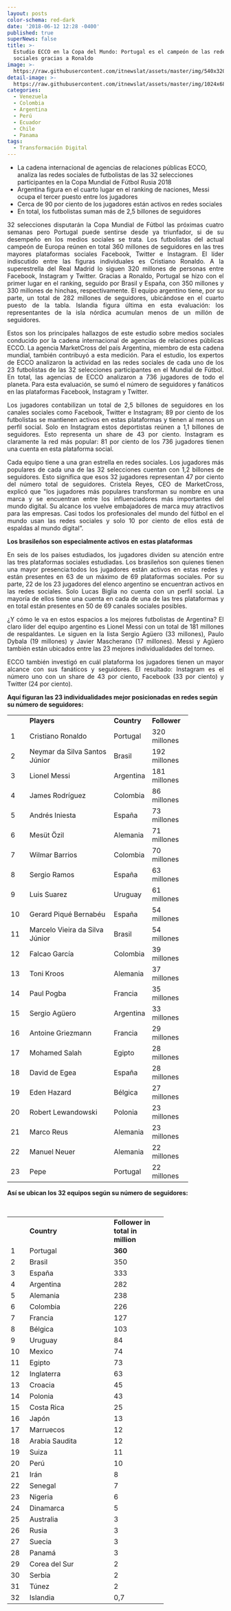 ```yaml
---
layout: posts
color-schema: red-dark
date: '2018-06-12 12:28 -0400'
published: true
superNews: false
title: >-
  Estudio ECCO en la Copa del Mundo: Portugal es el campeón de las redes
  sociales gracias a Ronaldo
image: >-
  https://raw.githubusercontent.com/itnewslat/assets/master/img/540x320/Cristiano-Ronaldo-p.jpg
detail-image: >-
  https://raw.githubusercontent.com/itnewslat/assets/master/img/1024x680/Cristiano-Ronaldo-g.jpg
categories:
  - Venezuela
  - Colombia
  - Argentina
  - Perú
  - Ecuador
  - Chile
  - Panama
tags:
  - Transformación Digital
---
```

- La cadena internacional de agencias de relaciones públicas ECCO, analiza las redes sociales de futbolistas de las 32 selecciones participantes en la Copa Mundial de Fútbol Rusia 2018
- Argentina figura en el cuarto lugar en el ranking de naciones, Messi ocupa el tercer puesto entre los jugadores
- Cerca de 90 por ciento de los jugadores están activos en redes sociales
- En total, los futbolistas suman más de 2,5 billones de seguidores

<p style="text-align: justify;">32 selecciones disputarán la Copa Mundial de Fútbol las próximas cuatro semanas pero Portugal puede sentirse desde ya triunfador, si de su desempeño en los medios sociales se trata. Los futbolistas del actual campeón de Europa reúnen en total 360 millones de seguidores en las tres mayores plataformas sociales Facebook, Twitter e Instagram. El líder indiscutido entre las figuras individuales es Cristiano Ronaldo. A la superestrella del Real Madrid lo siguen 320 millones de personas entre Facebook, Instagram y Twitter. Gracias a Ronaldo, Portugal se hizo con el primer lugar en el ranking, seguido por Brasil y España, con 350 millones y 330 millones de hinchas, respectivamente. El equipo argentino tiene, por su parte, un total de 282 millones de seguidores, ubicándose en el cuarto puesto de la tabla. Islandia figura última en esta evaluación: los representantes de la isla nórdica acumulan menos de un millón de seguidores.</p> 

<p style="text-align: justify;">Estos son los principales hallazgos de este estudio sobre medios sociales conducido por la cadena internacional de agencias de relaciones públicas ECCO. La agencia MarketCross del país Argentina, miembro de esta cadena mundial, también contribuyó a esta medición.  Para el estudio, los expertos de ECCO analizaron la actividad en las redes sociales de cada uno de los 23 futbolistas de las 32 selecciones participantes en el Mundial de Fútbol. En total, las agencias de ECCO analizaron a 736 jugadores de todo el planeta. Para esta evaluación, se sumó el número de seguidores y fanáticos en las plataformas Facebook, Instagram y Twitter.</p> 

<p style="text-align: justify;">Los jugadores contabilizan un total de 2,5 billones de seguidores en los canales sociales como Facebook, Twitter e Instagram; 89 por ciento de los futbolistas se mantienen activos en estas plataformas y tienen al menos un perfil social. Solo en Instagram estos deportistas reúnen a 1,1 billones de seguidores. Esto representa un share de 43 por ciento. Instagram es claramente la red más popular: 81 por ciento de los 736 jugadores tienen una cuenta en esta plataforma social.</p>

<p style="text-align: justify;">Cada equipo tiene a una gran estrella en redes sociales. Los jugadores más populares de cada una de las 32 selecciones cuentan con 1,2 billones de seguidores. Esto significa que esos 32 jugadores representan 47 por ciento del número total de seguidores. Cristela Reyes, CEO de MarketCross, explicó que "los jugadores más populares transforman su nombre en una marca y se encuentran entre los influenciadores más importantes del mundo digital. Su alcance los vuelve embajadores de marca muy atractivos para las empresas. Casi todos los profesionales del mundo del fútbol en el mundo usan las redes sociales y solo 10 por ciento de ellos está de espaldas al mundo digital“. </p>

**Los brasileños son especialmente activos en estas plataformas**

<p style="text-align: justify;">En seis de los países estudiados, los jugadores dividen su atención entre las tres plataformas sociales estudiadas. Los brasileños son quienes tienen una mayor presencia:todos los jugadores están activos en estas redes y están presentes en 63 de un máximo de 69 plataformas sociales. Por su parte, 22 de los 23 jugadores del elenco argentino se encuentran activos en las redes sociales. Solo Lucas Biglia no cuenta con un perfil social. La mayoría de ellos tiene una cuenta en cada de una de las tres plataformas y en total están presentes en 50 de 69 canales sociales posibles.</p>

<p style="text-align: justify;">¿Y cómo le va en estos espacios a los mejores futbolistas de Argentina? El claro líder del equipo argentino es Lionel Messi con un total de 181 millones de respaldantes. Le siguen en la lista Sergio Agüero (33 millones), Paulo Dybala (19 millones) y Javier Mascherano (17 millones). Messi y Agüero también están ubicados entre las 23 mejores individualidades del torneo.</p>

<p style="text-align: justify;">ECCO también investigó en cuál plataforma los jugadores tienen un mayor alcance con sus fanáticos y seguidores. El resultado: Instagram es el número uno con un share de 43 por ciento, Facebook (33 por ciento) y Twitter (24 por ciento).</p>

**Aquí figuran las 23 individualidades mejor posicionadas en redes según su número de seguidores:**

<table width="349">
<tbody>
<tr>
<td width="28"></td>
<td width="180"><strong>Players</strong></td>
<td width="66"><strong>Country</strong></td>
<td width="76"><strong>Follower</strong></td>
</tr>
<tr>
<td width="28">1</td>
<td width="180">Cristiano Ronaldo</td>
<td width="66">Portugal</td>
<td width="76">320 millones</td>
</tr>
<tr>
<td width="28">2</td>
<td width="180">Neymar da Silva Santos Júnior</td>
<td width="66">Brasil</td>
<td width="76">192 millones</td>
</tr>
<tr>
<td width="28">3</td>
<td width="180">Lionel Messi</td>
<td width="66">Argentina</td>
<td width="76">181 millones</td>
</tr>
<tr>
<td width="28">4</td>
<td width="180">James Rodríguez</td>
<td width="66">Colombia</td>
<td width="76">86 millones</td>
</tr>
<tr>
<td width="28">5</td>
<td width="180">Andrés Iniesta</td>
<td width="66">España</td>
<td width="76">73 millones</td>
</tr>
<tr>
<td width="28">6</td>
<td width="180">Mesüt Özil</td>
<td width="66">Alemania</td>
<td width="76">71 millones</td>
</tr>
<tr>
<td width="28">7</td>
<td width="180">Wilmar Barrios</td>
<td width="66">Colombia</td>
<td width="76">70 millones</td>
</tr>
<tr>
<td width="28">8</td>
<td width="180">Sergio Ramos</td>
<td width="66">España</td>
<td width="76">63 millones</td>
</tr>
<tr>
<td width="28">9</td>
<td width="180">Luis Suarez</td>
<td width="66">Uruguay</td>
<td width="76">61 millones</td>
</tr>
<tr>
<td width="28">10</td>
<td width="180">Gerard Piqué Bernabéu</td>
<td width="66">España</td>
<td width="76">54 millones</td>
</tr>
<tr>
<td width="28">11</td>
<td width="180">Marcelo Vieira da Silva Júnior</td>
<td width="66">Brasil</td>
<td width="76">54 millones</td>
</tr>
<tr>
<td width="28">12</td>
<td width="180">Falcao García</td>
<td width="66">Colombia</td>
<td width="76">39 millones</td>
</tr>
<tr>
<td width="28">13</td>
<td width="180">Toni Kroos</td>
<td width="66">Alemania</td>
<td width="76">37 millones</td>
</tr>
<tr>
<td width="28">14</td>
<td width="180">Paul Pogba</td>
<td width="66">Francia</td>
<td width="76">35 millones</td>
</tr>
<tr>
<td width="28">15</td>
<td width="180">Sergio Agüero</td>
<td width="66">Argentina</td>
<td width="76">33 millones</td>
</tr>
<tr>
<td width="28">16</td>
<td width="180">Antoine Griezmann</td>
<td width="66">Francia</td>
<td width="76">29 millones</td>
</tr>
<tr>
<td width="28">17</td>
<td width="180">Mohamed Salah</td>
<td width="66">Egipto</td>
<td width="76">28 millones</td>
</tr>
<tr>
<td width="28">18</td>
<td width="180">David de Egea</td>
<td width="66">España</td>
<td width="76">28 millones</td>
</tr>
<tr>
<td width="28">19</td>
<td width="180">Eden Hazard</td>
<td width="66">Bélgica</td>
<td width="76">27 millones</td>
</tr>
<tr>
<td width="28">20</td>
<td width="180">Robert Lewandowski</td>
<td width="66">Polonia</td>
<td width="76">23 millones</td>
</tr>
<tr>
<td width="28">21</td>
<td width="180">Marco Reus</td>
<td width="66">Alemania</td>
<td width="76">23 millones</td>
</tr>
<tr>
<td width="28">22</td>
<td width="180">Manuel Neuer</td>
<td width="66">Alemania</td>
<td width="76">22 millones</td>
</tr>
<tr>
<td width="28">23</td>
<td width="180">Pepe</td>
<td width="66">Portugal</td>
<td width="76">22 millones</td>
</tr>
</tbody>
</table>

**Así se ubican los 32 equipos según su número de seguidores:**

&nbsp;
<table width="275">
<tbody>
<tr>
<td width="28"></td>
<td width="138"><strong>Country</strong></td>
<td width="108"><strong>Follower in total in million</strong></td>
</tr>
<tr>
<td width="28">1</td>
<td width="138">Portugal</td>
<td width="108"><strong>360</strong></td>
</tr>
<tr>
<td width="28">2</td>
<td width="138">Brasil</td>
<td width="108">350</td>
</tr>
<tr>
<td width="28">3</td>
<td width="138">España</td>
<td width="108">333</td>
</tr>
<tr>
<td width="28">4</td>
<td width="138">Argentina</td>
<td width="108">282</td>
</tr>
<tr>
<td width="28">5</td>
<td width="138">Alemania</td>
<td width="108">238</td>
</tr>
<tr>
<td width="28">6</td>
<td width="138">Colombia</td>
<td width="108">226</td>
</tr>
<tr>
<td width="28">7</td>
<td width="138">Francia</td>
<td width="108">127</td>
</tr>
<tr>
<td width="28">8</td>
<td width="138">Bélgica</td>
<td width="108">103</td>
</tr>
<tr>
<td width="28">9</td>
<td width="138">Uruguay</td>
<td width="108">84</td>
</tr>
<tr>
<td width="28">10</td>
<td width="138">Mexico</td>
<td width="108">74</td>
</tr>
<tr>
<td width="28">11</td>
<td width="138">Egipto</td>
<td width="108">73</td>
</tr>
<tr>
<td width="28">12</td>
<td width="138">Inglaterra</td>
<td width="108">63</td>
</tr>
<tr>
<td width="28">13</td>
<td width="138">Croacia</td>
<td width="108">45</td>
</tr>
<tr>
<td width="28">14</td>
<td width="138">Polonia</td>
<td width="108">43</td>
</tr>
<tr>
<td width="28">15</td>
<td width="138">Costa Rica</td>
<td width="108">25</td>
</tr>
<tr>
<td width="28">16</td>
<td width="138">Japón</td>
<td width="108">13</td>
</tr>
<tr>
<td width="28">17</td>
<td width="180">Marruecos</td>
<td width="67">12</td>
</tr>
<tr>
<td width="28">18</td>
<td width="180">Arabia Saudita</td>
<td width="67">12</td>
</tr>
<tr>
<td width="28">19</td>
<td width="180">Suiza</td>
<td width="67">11</td>
</tr>
<tr>
<td width="28">20</td>
<td width="180">Perú</td>
<td width="67">10</td>
</tr>
<tr>
<td width="28">21</td>
<td width="180">Irán</td>
<td width="67">8</td>
</tr>
<tr>
<td width="28">22</td>
<td width="180">Senegal</td>
<td width="67">7</td>
</tr>
<tr>
<td width="28">23</td>
<td width="180">Nigeria</td>
<td width="67">6</td>
</tr>
<tr>
<td width="28">24</td>
<td width="180">Dinamarca</td>
<td width="67">5</td>
</tr>
<tr>
<td width="28">25</td>
<td width="180">Australia</td>
<td width="67">3</td>
</tr>
<tr>
<td width="28">26</td>
<td width="180">Rusia</td>
<td width="67">3</td>
</tr>
<tr>
<td width="28">27</td>
<td width="180">Suecia</td>
<td width="67">3</td>
</tr>
<tr>
<td width="28">28</td>
<td width="180">Panamá</td>
<td width="67">3</td>
</tr>
<tr>
<td width="28">29</td>
<td width="180">Corea del Sur</td>
<td width="67">2</td>
</tr>
<tr>
<td width="28">30</td>
<td width="180">Serbia</td>
<td width="67">2</td>
</tr>
<tr>
<td width="28">31</td>
<td width="180">Túnez</td>
<td width="67">2</td>
</tr>
<tr>
<td width="28">32</td>
<td width="180">Islandia</td>
<td width="67">0,7</td>
</tr>
</tbody>
</table>
